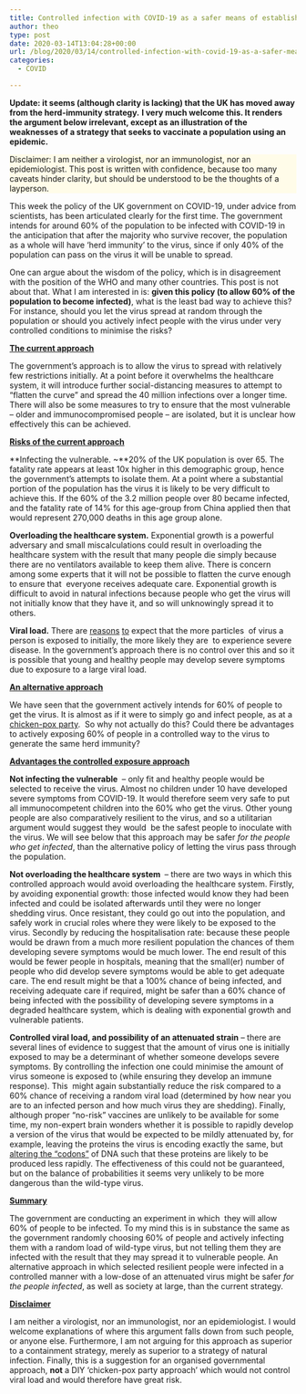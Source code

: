 ```yaml
---
title: Controlled infection with COVID-19 as a safer means of establishing herd immunity
author: theo
type: post
date: 2020-03-14T13:04:28+00:00
url: /blog/2020/03/14/controlled-infection-with-covid-19-as-a-safer-means-of-establishing-herd-immunity/
categories:
  - COVID

---
```

**Update: it seems (although clarity is lacking) that the UK has moved away from the herd-immunity strategy.** **I very much welcome this. It renders the argument below irrelevant, except as an illustration of the weaknesses of a strategy that seeks to vaccinate a population using an epidemic.**

<p style="background-color:#fffce9" class="has-background">
  Disclaimer: I am neither a virologist, nor an immunologist, nor an epidemiologist. This post is written with confidence, because too many caveats hinder clarity, but should be understood to be the thoughts of a layperson.
</p>

This week the policy of the UK government on COVID-19, under advice from scientists, has been articulated clearly for the first time. The government intends for around 60% of the population to be infected with COVID-19 in the anticipation that after the majority who survive recover, the population as a whole will have &#8216;herd immunity&#8217; to the virus, since if only 40% of the population can pass on the virus it will be unable to spread.

One can argue about the wisdom of the policy, which is in disagreement with the position of the WHO and many other countries. This post is not about that. What I am interested in is: **given this policy (to allow 60% of the population to become infected)**, what is the least bad way to achieve this? For instance, should you let the virus spread at random through the population or should you actively infect people with the virus under very controlled conditions to minimise the risks?

**<span style="text-decoration: underline;">The current approach</span>**

The government&#8217;s approach is to allow the virus to spread with relatively few restrictions initially. At a point before it overwhelms the healthcare system, it will introduce further social-distancing measures to attempt to &#8220;flatten the curve&#8221; and spread the 40 million infections over a longer time. There will also be some measures to try to ensure that the most vulnerable – older and immunocompromised people – are isolated, but it is unclear how effectively this can be achieved.

**<span style="text-decoration: underline;">Risks of the current approach</span>**

**Infecting the vulnerable. ~**20% of the UK population is over 65. The fatality rate appears at least 10x higher in this demographic group, hence the government&#8217;s attempts to isolate them. At a point where a substantial portion of the population has the virus it is likely to be very difficult to achieve this. If the 60% of the 3.2 million people over 80 became infected, and the fatality rate of 14% for this age-group from China applied then that would represent 270,000 deaths in this age group alone.

**Overloading the healthcare system.** Exponential growth is a powerful adversary and small miscalculations could result in overloading the healthcare system with the result that many people die simply because there are no ventilators available to keep them alive. There is concern among some experts that it will not be possible to flatten the curve enough to ensure that&nbsp; everyone receives adequate care. Exponential growth is difficult to avoid in natural infections because people who get the virus will not initially know that they have it, and so will unknowingly spread it to others.

**Viral load.** There are [reasons][1] [to][2] expect that the more particles&nbsp; of virus a person is exposed to initially, the more likely they are&nbsp; to experience severe disease. In the government&#8217;s approach there is no control over this and so it is possible that young and healthy people may develop severe symptoms due to exposure to a large viral load.

**<span style="text-decoration: underline;">An alternative approach</span>**

We have seen that the government actively intends for 60% of people to get the virus. It is almost as if it were to simply go and infect people, as at a [chicken-pox party][3].&nbsp; So why not actually do this? Could there be advantages to actively exposing 60% of people in a controlled way to the virus to generate the same herd immunity?

**<span style="text-decoration: underline;">Advantag</span>**<span style="text-decoration: underline;"><strong>es the controlled exposure approach</strong></span>

**Not infecting the vulnerable&nbsp;** &#8211; only fit and healthy people would be selected to receive the virus. Almost no children under 10 have developed severe symptoms from COVID-19. It would therefore seem very safe to put all immunocompetent children into the 60% who get the virus. Other young people are also comparatively resilient to the virus, and so a utilitarian argument would suggest they would&nbsp; be the safest people to inoculate with the virus. We will see below that this approach may be safer _for the people&nbsp; who get infected_, than the alternative policy of letting the virus pass through the population.

**Not overloading the healthcare system&nbsp;** &#8211; there are two ways in which this controlled approach would avoid overloading the healthcare system. Firstly, by avoiding exponential growth: those infected would know they had been infected and could be isolated afterwards until they were no longer shedding virus. Once resistant, they could go out into the population, and safely work in crucial roles where they were likely to be exposed to the virus. Secondly by reducing the hospitalisation rate: because these people would be drawn from a much more resilient population the chances of them developing severe symptoms would be much lower. The end result of this would be fewer people in hospitals, meaning that the small(er) number of people who did develop severe symptoms would be able to get adequate care. The end result might be that a 100% chance of being infected, and receiving adequate care if required, might be safer than a 60% chance of being infected with the possibility of developing severe symptoms in a degraded healthcare system, which is dealing with exponential growth and vulnerable patients.

**Controlled viral load, and possibility of an attenuated strain** &#8211; there are several lines of evidence to suggest that the amount of virus one is initially exposed to may be a determinant of whether someone develops severe symptoms. By controlling the infection one could minimise the amount of virus someone is exposed to (while ensuring they develop an immune response). This&nbsp; might again substantially reduce the risk compared to a 60% chance of receiving a random viral load (determined by how near you are to an infected person and how much virus they are shedding). Finally, although proper &#8220;no-risk&#8221; vaccines are unlikely to be available for some time, my non-expert brain wonders whether it is possible to rapidly develop a version of the virus that would be expected to be mildly attenuated by, for example, leaving the proteins the virus is encoding exactly the same, but [altering the &#8220;codons&#8221;][4] of DNA such that these proteins are likely to be produced less rapidly. The effectiveness of this could not be guaranteed, but on the balance of probabilities it seems very unlikely to be more dangerous than the wild-type virus.

**<span style="text-decoration: underline;">Summary</span>**

The government are conducting an experiment in which&nbsp; they will allow 60% of people to be infected. To my mind this is in substance the same as the government randomly choosing 60% of people and actively infecting them with a random load of wild-type virus, but not telling them they are infected with the result that they may spread it to vulnerable people. An alternative approach in which selected resilient people were infected in a controlled manner with a low-dose of an attenuated virus might be safer _for the people infected_, as well as society at large, than the current strategy.

**<span style="text-decoration: underline;">Disclaimer</span>**

I am neither a virologist, nor an immunologist, nor an epidemiologist. I would welcome explanations of where this argument falls down from such people, or anyone else. Furthermore, I am not arguing for this approach as superior to a containment strategy, merely as superior to a strategy of natural infection. Finally, this is a suggestion for an organised governmental approach, **not** a DIY &#8216;chicken-pox party approach&#8217; which would not control viral load and would therefore have great risk.

 [1]: https://pubmed.ncbi.nlm.nih.gov/29277291-adaptive-evolution-influences-the-infectious-dose-of-mers-cov-necessary-to-achieve-severe-respiratory-disease/
 [2]: https://jamanetwork.com/journals/jama/fullarticle/2763136
 [3]: https://en.wikipedia.org/wiki/Pox_party
 [4]: https://www.ncbi.nlm.nih.gov/pmc/articles/PMC4508661/